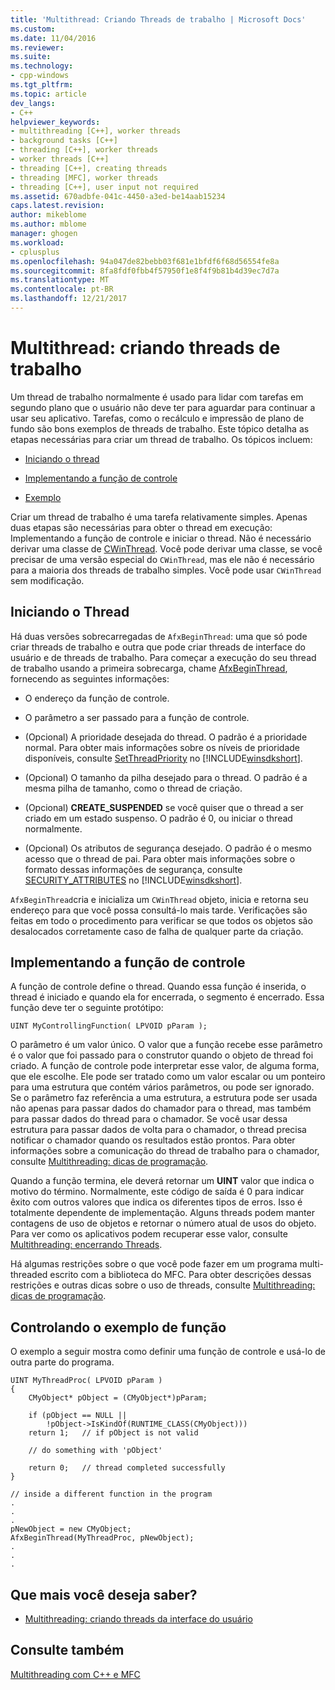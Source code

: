 ```yaml
---
title: 'Multithread: Criando Threads de trabalho | Microsoft Docs'
ms.custom: 
ms.date: 11/04/2016
ms.reviewer: 
ms.suite: 
ms.technology:
- cpp-windows
ms.tgt_pltfrm: 
ms.topic: article
dev_langs:
- C++
helpviewer_keywords:
- multithreading [C++], worker threads
- background tasks [C++]
- threading [C++], worker threads
- worker threads [C++]
- threading [C++], creating threads
- threading [MFC], worker threads
- threading [C++], user input not required
ms.assetid: 670adbfe-041c-4450-a3ed-be14aab15234
caps.latest.revision: 
author: mikeblome
ms.author: mblome
manager: ghogen
ms.workload:
- cplusplus
ms.openlocfilehash: 94a047de82bebb03f681e1bfdf6f68d56554fe8a
ms.sourcegitcommit: 8fa8fdf0fbb4f57950f1e8f4f9b81b4d39ec7d7a
ms.translationtype: MT
ms.contentlocale: pt-BR
ms.lasthandoff: 12/21/2017
---
```

# <a name="multithreading-creating-worker-threads"></a>Multithread: criando threads de trabalho
Um thread de trabalho normalmente é usado para lidar com tarefas em segundo plano que o usuário não deve ter para aguardar para continuar a usar seu aplicativo. Tarefas, como o recálculo e impressão de plano de fundo são bons exemplos de threads de trabalho. Este tópico detalha as etapas necessárias para criar um thread de trabalho. Os tópicos incluem:  
  
-   [Iniciando o thread](#_core_starting_the_thread)  
  
-   [Implementando a função de controle](#_core_implementing_the_controlling_function)  
  
-   [Exemplo](#_core_controlling_function_example)  
  
 Criar um thread de trabalho é uma tarefa relativamente simples. Apenas duas etapas são necessárias para obter o thread em execução: Implementando a função de controle e iniciar o thread. Não é necessário derivar uma classe de [CWinThread](../mfc/reference/cwinthread-class.md). Você pode derivar uma classe, se você precisar de uma versão especial do `CWinThread`, mas ele não é necessário para a maioria dos threads de trabalho simples. Você pode usar `CWinThread` sem modificação.  
  
##  <a name="_core_starting_the_thread"></a>Iniciando o Thread  
 Há duas versões sobrecarregadas de `AfxBeginThread`: uma que só pode criar threads de trabalho e outra que pode criar threads de interface do usuário e de threads de trabalho. Para começar a execução do seu thread de trabalho usando a primeira sobrecarga, chame [AfxBeginThread](../mfc/reference/application-information-and-management.md#afxbeginthread), fornecendo as seguintes informações:  
  
-   O endereço da função de controle.  
  
-   O parâmetro a ser passado para a função de controle.  
  
-   (Opcional) A prioridade desejada do thread. O padrão é a prioridade normal. Para obter mais informações sobre os níveis de prioridade disponíveis, consulte [SetThreadPriority](http://msdn.microsoft.com/library/windows/desktop/ms686277) no [!INCLUDE[winsdkshort](../atl-mfc-shared/reference/includes/winsdkshort_md.md)].  
  
-   (Opcional) O tamanho da pilha desejado para o thread. O padrão é a mesma pilha de tamanho, como o thread de criação.  
  
-   (Opcional) **CREATE_SUSPENDED** se você quiser que o thread a ser criado em um estado suspenso. O padrão é 0, ou iniciar o thread normalmente.  
  
-   (Opcional) Os atributos de segurança desejado. O padrão é o mesmo acesso que o thread de pai. Para obter mais informações sobre o formato dessas informações de segurança, consulte [SECURITY_ATTRIBUTES](http://msdn.microsoft.com/library/windows/desktop/aa379560) no [!INCLUDE[winsdkshort](../atl-mfc-shared/reference/includes/winsdkshort_md.md)].  
  
 `AfxBeginThread`cria e inicializa um `CWinThread` objeto, inicia e retorna seu endereço para que você possa consultá-lo mais tarde. Verificações são feitas em todo o procedimento para verificar se que todos os objetos são desalocados corretamente caso de falha de qualquer parte da criação.  
  
##  <a name="_core_implementing_the_controlling_function"></a>Implementando a função de controle  
 A função de controle define o thread. Quando essa função é inserida, o thread é iniciado e quando ela for encerrada, o segmento é encerrado. Essa função deve ter o seguinte protótipo:  
  
```  
UINT MyControllingFunction( LPVOID pParam );  
```  
  
 O parâmetro é um valor único. O valor que a função recebe esse parâmetro é o valor que foi passado para o construtor quando o objeto de thread foi criado. A função de controle pode interpretar esse valor, de alguma forma, que ele escolhe. Ele pode ser tratado como um valor escalar ou um ponteiro para uma estrutura que contém vários parâmetros, ou pode ser ignorado. Se o parâmetro faz referência a uma estrutura, a estrutura pode ser usada não apenas para passar dados do chamador para o thread, mas também para passar dados do thread para o chamador. Se você usar dessa estrutura para passar dados de volta para o chamador, o thread precisa notificar o chamador quando os resultados estão prontos. Para obter informações sobre a comunicação do thread de trabalho para o chamador, consulte [Multithreading: dicas de programação](../parallel/multithreading-programming-tips.md).  
  
 Quando a função termina, ele deverá retornar um **UINT** valor que indica o motivo do término. Normalmente, este código de saída é 0 para indicar êxito com outros valores que indica os diferentes tipos de erros. Isso é totalmente dependente de implementação. Alguns threads podem manter contagens de uso de objetos e retornar o número atual de usos do objeto. Para ver como os aplicativos podem recuperar esse valor, consulte [Multithreading: encerrando Threads](../parallel/multithreading-terminating-threads.md).  
  
 Há algumas restrições sobre o que você pode fazer em um programa multi-threaded escrito com a biblioteca do MFC. Para obter descrições dessas restrições e outras dicas sobre o uso de threads, consulte [Multithreading: dicas de programação](../parallel/multithreading-programming-tips.md).  
  
##  <a name="_core_controlling_function_example"></a>Controlando o exemplo de função  
 O exemplo a seguir mostra como definir uma função de controle e usá-lo de outra parte do programa.  
  
```  
UINT MyThreadProc( LPVOID pParam )  
{  
    CMyObject* pObject = (CMyObject*)pParam;  
  
    if (pObject == NULL ||  
        !pObject->IsKindOf(RUNTIME_CLASS(CMyObject)))  
    return 1;   // if pObject is not valid  
  
    // do something with 'pObject'  
  
    return 0;   // thread completed successfully  
}  
  
// inside a different function in the program  
.  
.  
.  
pNewObject = new CMyObject;  
AfxBeginThread(MyThreadProc, pNewObject);  
.  
.  
.  
```  
  
## <a name="what-do-you-want-to-know-more-about"></a>Que mais você deseja saber?  
  
-   [Multithreading: criando threads da interface do usuário](../parallel/multithreading-creating-user-interface-threads.md)  
  
## <a name="see-also"></a>Consulte também  
 [Multithreading com C++ e MFC](../parallel/multithreading-with-cpp-and-mfc.md)